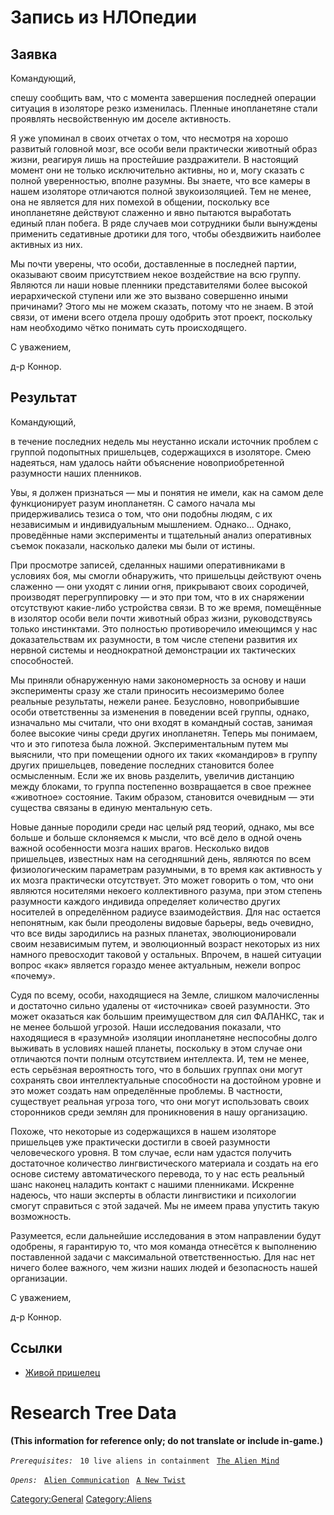 # Запись из НЛОпедии

## Заявка

Командующий,

спешу сообщить вам, что с момента завершения последней операции ситуация
в изоляторе резко изменилась. Пленные инопланетяне стали проявлять
несвойственную им доселе активность.

Я уже упоминал в своих отчетах о том, что несмотря на хорошо развитый
головной мозг, все особи вели практически животный образ жизни, реагируя
лишь на простейшие раздражители. В настоящий момент они не только
исключительно активны, но и, могу сказать с полной уверенностью, вполне
разумны. Вы знаете, что все камеры в нашем изоляторе отличаются полной
звукоизоляцией. Тем не менее, она не является для них помехой в общении,
поскольку все инопланетяне действуют слаженно и явно пытаются выработать
единый план побега. В ряде случаев мои сотрудники были вынуждены
применить седативные дротики для того, чтобы обездвижить наиболее
активных из них.

Мы почти уверены, что особи, доставленные в последней партии, оказывают
своим присутствием некое воздействие на всю группу. Являются ли наши
новые пленники представителями более высокой иерархической ступени или
же это вызвано совершенно иными причинами? Этого мы не можем сказать,
потому что не знаем. В этой связи, от имени всего отдела прошу одобрить
этот проект, поскольку нам необходимо чётко понимать суть происходящего.

С уважением,

д-р Коннор.

## Результат

Командующий,

в течение последних недель мы неустанно искали источник проблем с
группой подопытных пришельцев, содержащихся в изоляторе. Смею надеяться,
нам удалось найти объяснение новоприобретенной разумности наших
пленников.

Увы, я должен признаться — мы и понятия не имели, как на самом деле
функционирует разум инопланетян. С самого начала мы придерживались
тезиса о том, что они подобны людям, с их независимым и индивидуальным
мышлением. Однако... Однако, проведённые нами эксперименты и тщательный
анализ оперативных съемок показали, насколько далеки мы были от истины.

При просмотре записей, сделанных нашими оперативниками в условиях боя,
мы смогли обнаружить, что пришельцы действуют очень слаженно — они
уходят с линии огня, прикрывают своих сородичей, производят
перегруппировку — и это при том, что в их снаряжении отсутствуют
какие-либо устройства связи. В то же время, помещённые в изолятор особи
вели почти животный образ жизни, руководствуясь только инстинктами. Это
полностью противоречило имеющимся у нас доказательствам их разумности, в
том числе степени развития их нервной системы и неоднократной
демонстрации их тактических способностей.

Мы приняли обнаруженную нами закономерность за основу и наши
эксперименты сразу же стали приносить несоизмеримо более реальные
результаты, нежели ранее. Безусловно, новоприбывшие особи ответственны
за изменения в поведении всей группы, однако, изначально мы считали, что
они входят в командный состав, занимая более высокие чины среди других
инопланетян. Теперь мы понимаем, что и это гипотеза была ложной.
Экспериментальным путем мы выяснили, что при помещении одного их таких
«командиров» в группу других пришельцев, поведение последних становится
более осмысленным. Если же их вновь разделить, увеличив дистанцию между
блоками, то группа постепенно возвращается в свое прежнее «животное»
состояние. Таким образом, становится очевидным — эти существа связаны в
единую ментальную сеть.

Новые данные породили среди нас целый ряд теорий, однако, мы все больше
и больше склоняемся к мысли, что всё дело в одной очень важной
особенности мозга наших врагов. Несколько видов пришельцев, известных
нам на сегодняшний день, являются по всем физиологическим параметрам
разумными, в то время как активность у их мозга практически отсутствует.
Это может говорить о том, что они являются носителями некоего
коллективного разума, при этом степень разумности каждого индивида
определяет количество других носителей в определённом радиусе
взаимодействия. Для нас остается непонятным, как были преодолены видовые
барьеры, ведь очевидно, что все виды зародились на разных планетах,
эволюционировали своим независимым путем, и эволюционный возраст
некоторых из них намного превосходит таковой у остальных. Впрочем, в
нашей ситуации вопрос «как» является гораздо менее актуальным, нежели
вопрос «почему».

Судя по всему, особи, находящиеся на Земле, слишком малочисленны и
достаточно сильно удалены от «источника» своей разумности. Это может
оказаться как большим преимуществом для сил ФАЛАНКС, так и не менее
большой угрозой. Наши исследования показали, что находящиеся в
«разумной» изоляции инопланетяне неспособны долго выживать в условиях
нашей планеты, поскольку в этом случае они отличаются почти полным
отсутствием интеллекта. И, тем не менее, есть серьёзная вероятность
того, что в больших группах они могут сохранять свои интеллектуальные
способности на достойном уровне и это может создать нам определённые
проблемы. В частности, существует реальная угроза того, что они могут
использовать своих сторонников среди землян для проникновения в нашу
организацию.

Похоже, что некоторые из содержащихся в нашем изоляторе пришельцев уже
практически достигли в своей разумности человеческого уровня. В том
случае, если нам удастся получить достаточное количество
лингвистического материала и создать на его основе систему
автоматического перевода, то у нас есть реальный шанс наконец наладить
контакт с нашими пленниками. Искренне надеюсь, что наши эксперты в
области лингвистики и психологии смогут справиться с этой задачей. Мы не
имеем права упустить такую возможность.

Разумеется, если дальнейшие исследования в этом направлении будут
одобрены, я гарантирую то, что моя команда отнесётся к выполнению
поставленной задачи с максимальной ответственностью. Для нас нет ничего
более важного, чем жизни наших людей и безопасность нашей организации.

С уважением,

д-р Коннор.

## Ссылки

- [Живой пришелец](Пришельцы/Живой_пришелец "wikilink")

# Research Tree Data

**(This information for reference only; do not translate or include
in-game.)**

*`Prerequisites:`*
` 10 live aliens in containment`
` `[`The Alien Mind`](Aliens/The_Alien_Mind "wikilink")

*`Opens:`*
` `[`Alien Communication`](Aliens/Alien_Communication "wikilink")
` `[`A New Twist`](Storyline/A_New_Twist "wikilink")

[Category:General](Category:General "wikilink")
[Category:Aliens](Category:Aliens "wikilink")